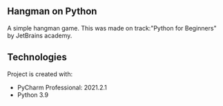 ## Hangman on Python
A simple hangman game.
This was made on track:"Python for Beginners" by JetBrains academy.
## Technologies
Project is created with:
* PyCharm Professional: 2021.2.1
* Python 3.9
